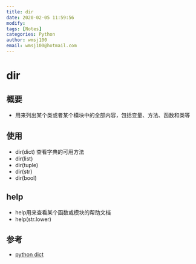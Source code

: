 ```yaml
---
title: dir
date: 2020-02-05 11:59:56
modify: 
tags: [Notes]
categories: Python
author: wmsj100
email: wmsj100@hotmail.com
---
```


# dir

## 概要

- 用来列出某个类或者某个模块中的全部内容，包括变量、方法、函数和类等

## 使用

- dir(dict) 查看字典的可用方法
- dir(list)
- dir(tuple)
- dir(str)
- dir(bool)

## help

- help用来查看某个函数或模块的帮助文档
- help(str.lower) 

## 参考

- [python dict](http://c.biancheng.net/view/4380.html)
